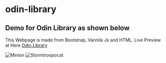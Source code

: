 # odin-library
## Demo for Odin Library as shown below
This Webpage is made from Bootstrap, Vannila Js and HTML.
Live Preview at Here [Odin Library](https://kentphang97.github.io/odin-library/index.html)

![Minion](https://octodex.github.com/images/minion.png)
![Stormtroopocat](https://octodex.github.com/images/stormtroopocat.jpg "The Stormtroopocat")
